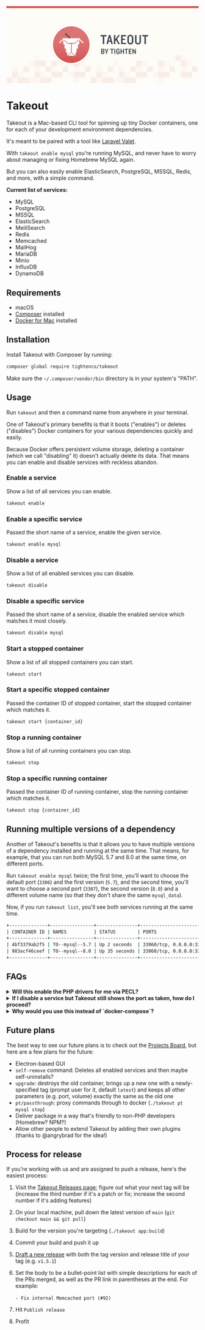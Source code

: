 ![Takeout - Docker-based dependency management for macOS](takeout-banner.png?version=1)

# Takeout

Takeout is a Mac-based CLI tool for spinning up tiny Docker containers, one for each of your development environment dependencies.

It's meant to be paired with a tool like [Laravel Valet](https://laravel.com/docs/valet).

With `takeout enable mysql` you're running MySQL, and never have to worry about managing or fixing Homebrew MySQL again.

But you can also easily enable ElasticSearch, PostgreSQL, MSSQL, Redis, and more, with a simple command.

**Current list of services:**
- MySQL
- PostgreSQL
- MSSQL
- ElasticSearch
- MeiliSearch
- Redis
- Memcached
- MailHog
- MariaDB
- Minio
- InfluxDB
- DynamoDB

## Requirements

- macOS
- [Composer](https://getcomposer.org/) installed
- [Docker for Mac](https://docs.docker.com/docker-for-mac/) installed

## Installation

Install Takeout with Composer by running:

```bash
composer global require tightenco/takeout
```

Make sure the `~/.composer/vendor/bin` directory is in your system's "PATH".

## Usage

Run `takeout` and then a command name from anywhere in your terminal. 

One of Takeout's primary benefits is that it boots ("enables") or deletes ("disables") Docker containers for your various dependencies quickly and easily.

Because Docker offers persistent volume storage, deleting a container (which we call "disabling" it) doesn't actually delete its data. That means you can enable and disable services with reckless abandon.

### Enable a service

Show a list of all services you can enable.

```bash
takeout enable
```

### Enable a specific service

Passed the short name of a service, enable the given service.

```bash
takeout enable mysql
```

### Disable a service

Show a list of all enabled services you can disable.

```bash
takeout disable
```

### Disable a specific service

Passed the short name of a service, disable the enabled service which matches it most closely.
 
```bash
takeout disable mysql
```

### Start a stopped container

Show a list of all stopped containers you can start.

```bash
takeout start
```

### Start a specific stopped container

Passed the container ID of stopped container, start the stopped container which matches it.
 
```bash
takeout start {container_id}
```

### Stop a running container

Show a list of all running containers you can stop.

```bash
takeout stop
```

### Stop a specific running container

Passed the container ID of running container, stop the running container which matches it.
 
```bash
takeout stop {container_id}
```

## Running multiple versions of a dependency

Another of Takeout's benefits is that it allows you to have multiple versions of a dependency installed and running at the same time. That means, for example, that you can run both MySQL 5.7 and 8.0 at the same time, on different ports.

Run `takeout enable mysql` twice; the first time, you'll want to choose the default port (`3306`) and the first version (`5.7`), and the second time, you'll want to choose a second port (`3307`), the second version (`8.0`) and a different volume name (so that they don't share the same `mysql_data`).

Now, if you run `takeout list`, you'll see both services running at the same time.  

```bash
+--------------+----------------+---------------+-----------------------------------+
| CONTAINER ID | NAMES          | STATUS        | PORTS                             |
+--------------+----------------+---------------+-----------------------------------+
| 4bf3379ab2f5 | TO--mysql--5.7 | Up 2 seconds  | 33060/tcp, 0.0.0.0:3306->3306/tcp |
| 983acf46ceef | TO--mysql--8.0 | Up 35 seconds | 33060/tcp, 0.0.0.0:3307->3306/tcp |
+--------------+----------------+---------------+-----------------------------------+
```

## FAQs

<details>
<summary><strong>Will this enable the PHP drivers for me via PECL?</strong></summary>

Sadly, no.
</details>
<details>
<summary><strong>If I disable a service but Takeout still shows the port as taken, how do I proceed?</strong></summary>
    
First, run `lsof -i :3306` (where 3306 is the port that's unavailable.)
    
If you see output like this:
    
    com.docke   936 mattstauffer   52u  IPv6 0xc0d6f0b06d5c4efb      0t0  TCP localhost:mysql->localhost:62919 (FIN_WAIT_2)
    TablePlus 96155 mattstauffer   16u  IPv4 0xc0d6f0b0b6dccf6b      0t0  TCP localhost:62919->localhost:mysql (CLOSE_WAIT)
    
The solution is to just close your database GUI, and then it should be released.
</details>
<details>
<summary><strong>Why would you use this instead of `docker-compose`?</strong></summary>

Using `docker-compose` sets up your dependencies on a project-by-project basis, which is a perfectly fine way to do things. If it makes more sense to you to have a single copy of each of your dependencies for your entire global environment, Takeout makes more sense.
</details>

## Future plans

The best way to see our future plans is to check out the [Projects Board](https://github.com/tightenco/takeout/projects/1), but here are a few plans for the future:

- Electron-based GUI
- `self-remove` command: Deletes all enabled services and then maybe self-uninstalls?
- `upgrade`: destroys the old container, brings up a new one with a newly-specified tag (prompt user for it, default `latest`) and keeps all other parameters (e.g. port, volume) exactly the same as the old one
- `pt/passthrough`: proxy commands through to docker (`./takeout pt mysql stop`)
- Deliver package in a way that's friendly to non-PHP developers (Homebrew? NPM?)
- Allow other people to extend Takeout by adding their own plugins (thanks to @angrybrad for the idea!)

## Process for release

If you're working with us and are assigned to push a release, here's the easiest process:


1. Visit the [Takeout Releases page](https://github.com/tightenco/takeout/releases); figure out what your next tag will be (increase the third number if it's a patch or fix; increase the second number if it's adding features)
2. On your local machine, pull down the latest version of `main` (`git checkout main && git pull`)
3. Build for the version you're targeting (`./takeout app:build`)
4. Commit your build and push it up
5. [Draft a new release](https://github.com/tightenco/takeout/releases/new) with both the tag version and release title of your tag (e.g. `v1.5.1`)
6. Set the body to be a bullet-point list with simple descriptions for each of the PRs merged, as well as the PR link in parentheses at the end. For example:

    `- Fix internal Memcached port (#92)`
7. Hit `Publish release`
8. Profit
